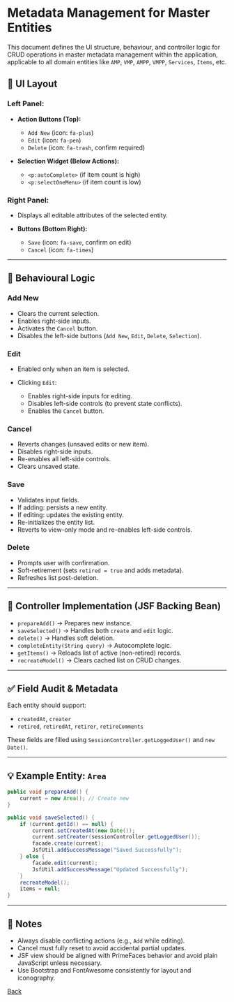 # Metadata Management for Master Entities

This document defines the UI structure, behaviour, and controller logic for CRUD operations in master metadata management within the application, applicable to all domain entities like `AMP`, `VMP`, `AMPP`, `VMPP`, `Services`, `Items`, etc.

## 🧩 UI Layout

### Left Panel:

* **Action Buttons (Top):**

  * `Add New` (icon: `fa-plus`)
  * `Edit` (icon: `fa-pen`)
  * `Delete` (icon: `fa-trash`, confirm required)

* **Selection Widget (Below Actions):**

  * `<p:autoComplete>` (if item count is high)
  * `<p:selectOneMenu>` (if item count is low)

### Right Panel:

* Displays all editable attributes of the selected entity.
* **Buttons (Bottom Right):**

  * `Save` (icon: `fa-save`, confirm on edit)
  * `Cancel` (icon: `fa-times`)

---

## 🔁 Behavioural Logic

### Add New

* Clears the current selection.
* Enables right-side inputs.
* Activates the `Cancel` button.
* Disables the left-side buttons (`Add New`, `Edit`, `Delete`, `Selection`).

### Edit

* Enabled only when an item is selected.
* Clicking `Edit`:

  * Enables right-side inputs for editing.
  * Disables left-side controls (to prevent state conflicts).
  * Enables the `Cancel` button.

### Cancel

* Reverts changes (unsaved edits or new item).
* Disables right-side inputs.
* Re-enables all left-side controls.
* Clears unsaved state.

### Save

* Validates input fields.
* If adding: persists a new entity.
* If editing: updates the existing entity.
* Re-initializes the entity list.
* Reverts to view-only mode and re-enables left-side controls.

### Delete

* Prompts user with confirmation.
* Soft-retirement (sets `retired = true` and adds metadata).
* Refreshes list post-deletion.

---

## 🔐 Controller Implementation (JSF Backing Bean)

* `prepareAdd()` → Prepares new instance.
* `saveSelected()` → Handles both `create` and `edit` logic.
* `delete()` → Handles soft deletion.
* `completeEntity(String query)` → Autocomplete logic.
* `getItems()` → Reloads list of active (non-retired) records.
* `recreateModel()` → Clears cached list on CRUD changes.

---

## ✅ Field Audit & Metadata

Each entity should support:

* `createdAt`, `creater`
* `retired`, `retiredAt`, `retirer`, `retireComments`

These fields are filled using `SessionController.getLoggedUser()` and `new Date()`.

---

## 💡 Example Entity: `Area`


```java
public void prepareAdd() {
    current = new Area(); // Create new
}

public void saveSelected() {
    if (current.getId() == null) {
        current.setCreatedAt(new Date());
        current.setCreater(sessionController.getLoggedUser());
        facade.create(current);
        JsfUtil.addSuccessMessage("Saved Successfully");
    } else {
        facade.edit(current);
        JsfUtil.addSuccessMessage("Updated Successfully");
    }
    recreateModel();
    items = null;
}
```

---

## 🎯 Notes

* Always disable conflicting actions (e.g., `Add` while editing).
* Cancel must fully reset to avoid accidental partial updates.
* JSF view should be aligned with PrimeFaces behavior and avoid plain JavaScript unless necessary.
* Use Bootstrap and FontAwesome consistently for layout and iconography.

[Back](https://github.com/hmislk/hmis/wiki/Developer-Guidelines)